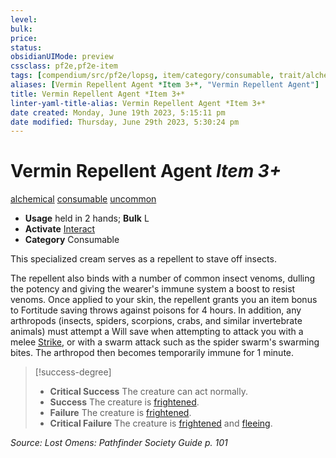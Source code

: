 ```yaml
---
level:
bulk:
price:
status:
obsidianUIMode: preview
cssclass: pf2e,pf2e-item
tags: [compendium/src/pf2e/lopsg, item/category/consumable, trait/alchemical, trait/consumable, trait/uncommon]
aliases: [Vermin Repellent Agent *Item 3+*, "Vermin Repellent Agent"]
title: Vermin Repellent Agent *Item 3+*
linter-yaml-title-alias: Vermin Repellent Agent *Item 3+*
date created: Monday, June 19th 2023, 5:15:11 pm
date modified: Thursday, June 29th 2023, 5:30:24 pm
---
```


# Vermin Repellent Agent *Item 3+*

[alchemical](rules/traits/alchemical.md) [consumable](rules/traits/consumable.md) [uncommon](rules/traits/uncommon.md)  

- **Usage** held in 2 hands; **Bulk** L
- **Activate** [Interact](rules/actions/interact.md)
- **Category** Consumable

This specialized cream serves as a repellent to stave off insects.

The repellent also binds with a number of common insect venoms, dulling the potency and giving the wearer's immune system a boost to resist venoms. Once applied to your skin, the repellent grants you an item bonus to Fortitude saving throws against poisons for 4 hours. In addition, any arthropods (insects, spiders, scorpions, crabs, and similar invertebrate animals) must attempt a Will save when attempting to attack you with a melee [Strike](rules/actions/strike.md), or with a swarm attack such as the spider swarm's swarming bites. The arthropod then becomes temporarily immune for 1 minute.

> [!success-degree]
> - **Critical Success** The creature can act normally.
> - **Success** The creature is [frightened](rules/conditions.md#Frightened).
> - **Failure** The creature is [frightened](rules/conditions.md#Frightened).
> - **Critical Failure** The creature is [frightened](rules/conditions.md#Frightened) and [fleeing](rules/conditions.md#Fleeing).

*Source: Lost Omens: Pathfinder Society Guide p. 101*
